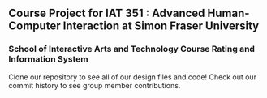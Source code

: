 ## Course Project for IAT 351 : Advanced Human-Computer Interaction at Simon Fraser University
### School of Interactive Arts and Technology Course Rating and Information System
Clone our repository to see all of our design files and code!
Check out our commit history to see group member contributions.
